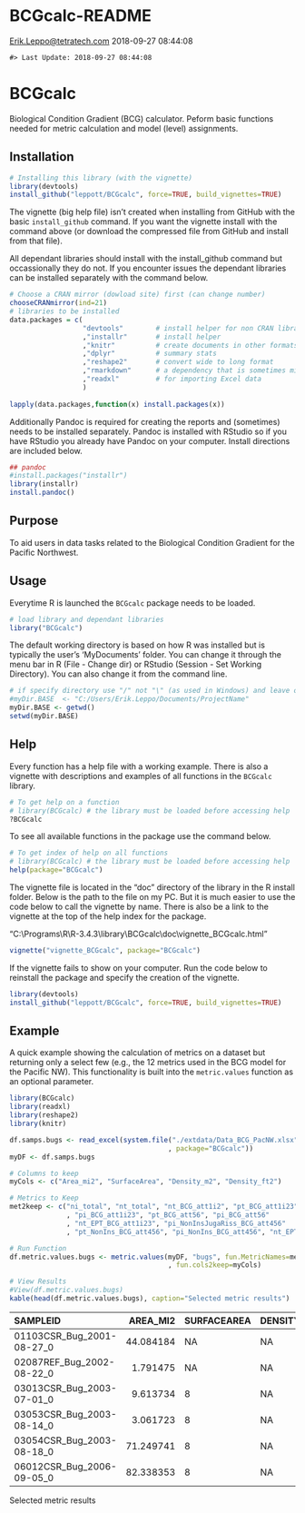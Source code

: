 BCGcalc-README
================
<Erik.Leppo@tetratech.com>
2018-09-27 08:44:08

<!-- README.md is generated from README.Rmd. Please edit that file -->

    #> Last Update: 2018-09-27 08:44:08

# BCGcalc

Biological Condition Gradient (BCG) calculator. Peform basic functions
needed for metric calculation and model (level) assignments.

## Installation

``` r
# Installing this library (with the vignette)
library(devtools) 
install_github("leppott/BCGcalc", force=TRUE, build_vignettes=TRUE)
```

The vignette (big help file) isn’t created when installing from GitHub
with the basic `install_github` command. If you want the vignette
install with the command above (or download the compressed file from
GitHub and install from that file).

All dependant libraries should install with the install\_github command
but occassionally they do not. If you encounter issues the dependant
libraries can be installed separately with the command below.

``` r
# Choose a CRAN mirror (dowload site) first (can change number)
chooseCRANmirror(ind=21) 
# libraries to be installed
data.packages = c(                  
                  "devtools"        # install helper for non CRAN libraries
                  ,"installr"       # install helper
                  ,"knitr"          # create documents in other formats (e.g., PDF or Word)
                  ,"dplyr"          # summary stats
                  ,"reshape2"       # convert wide to long format
                  ,"rmarkdown"      # a dependency that is sometimes missed.
                  ,"readxl"         # for importing Excel data
                  )
                  
lapply(data.packages,function(x) install.packages(x))
```

Additionally Pandoc is required for creating the reports and (sometimes)
needs to be installed separately. Pandoc is installed with RStudio so if
you have RStudio you already have Pandoc on your computer. Install
directions are included below.

``` r
## pandoc
#install.packages("installr")
library(installr)
install.pandoc()
```

## Purpose

To aid users in data tasks related to the Biological Condition Gradient
for the Pacific Northwest.

## Usage

Everytime R is launched the `BCGcalc` package needs to be loaded.

``` r
# load library and dependant libraries
library("BCGcalc")
```

The default working directory is based on how R was installed but is
typically the user’s ‘MyDocuments’ folder. You can change it through the
menu bar in R (File - Change dir) or RStudio (Session - Set Working
Directory). You can also change it from the command
line.

``` r
# if specify directory use "/" not "\" (as used in Windows) and leave off final "/" (example below).
#myDir.BASE  <- "C:/Users/Erik.Leppo/Documents/ProjectName"
myDir.BASE <- getwd()
setwd(myDir.BASE)
```

## Help

Every function has a help file with a working example. There is also a
vignette with descriptions and examples of all functions in the
`BCGcalc` library.

``` r
# To get help on a function
# library(BCGcalc) # the library must be loaded before accessing help
?BCGcalc
```

To see all available functions in the package use the command below.

``` r
# To get index of help on all functions
# library(BCGcalc) # the library must be loaded before accessing help
help(package="BCGcalc")
```

The vignette file is located in the “doc” directory of the library in
the R install folder. Below is the path to the file on my PC. But it is
much easier to use the code below to call the vignette by name. There is
also be a link to the vignette at the top of the help index for the
package.

“C:\\Programs\\R\\R-3.4.3\\library\\BCGcalc\\doc\\vignette\_BCGcalc.html”

``` r
vignette("vignette_BCGcalc", package="BCGcalc")
```

If the vignette fails to show on your computer. Run the code below to
reinstall the package and specify the creation of the vignette.

``` r
library(devtools)
install_github("leppott/BCGcalc", force=TRUE, build_vignettes=TRUE)
```

## Example

A quick example showing the calculation of metrics on a dataset but
returning only a select few (e.g., the 12 metrics used in the BCG model
for the Pacific NW). This functionality is built into the
`metric.values` function as an optional parameter.

``` r
library(BCGcalc)
library(readxl)
library(reshape2)
library(knitr)

df.samps.bugs <- read_excel(system.file("./extdata/Data_BCG_PacNW.xlsx"
                                       , package="BCGcalc"))
myDF <- df.samps.bugs

# Columns to keep
myCols <- c("Area_mi2", "SurfaceArea", "Density_m2", "Density_ft2")

# Metrics to Keep
met2keep <- c("ni_total", "nt_total", "nt_BCG_att1i2", "pt_BCG_att1i23"
              , "pi_BCG_att1i23", "pt_BCG_att56", "pi_BCG_att56"
              , "nt_EPT_BCG_att1i23", "pi_NonInsJugaRiss_BCG_att456"
              , "pt_NonIns_BCG_att456", "pi_NonIns_BCG_att456", "nt_EPT")

# Run Function
df.metric.values.bugs <- metric.values(myDF, "bugs", fun.MetricNames=met2keep
                                       , fun.cols2keep=myCols)

# View Results
#View(df.metric.values.bugs)
kable(head(df.metric.values.bugs), caption="Selected metric results")
```

| SAMPLEID                     | AREA\_MI2 | SURFACEAREA | DENSITY\_M2 | DENSITY\_FT2 | SITE\_TYPE | INDEX\_NAME           | ni\_total | nt\_total | nt\_BCG\_att1i2 | pt\_BCG\_att1i23 | pi\_BCG\_att1i23 | pt\_BCG\_att56 | pi\_BCG\_att56 | nt\_EPT\_BCG\_att1i23 | pi\_NonInsJugaRiss\_BCG\_att456 | pt\_NonIns\_BCG\_att456 | pi\_NonIns\_BCG\_att456 | nt\_EPT |
| :--------------------------- | --------: | :---------- | :---------- | :----------- | :--------- | :-------------------- | --------: | --------: | --------------: | ---------------: | ---------------: | -------------: | -------------: | --------------------: | ------------------------------: | ----------------------: | ----------------------: | ------: |
| 01103CSR\_Bug\_2001-08-27\_0 | 44.084184 | NA          | NA          | NA           | lo         | BCG\_PacNW\_v1\_500ct |       589 |        27 |               0 |        0.1111111 |        0.1528014 |      0.2962963 |      0.1494058 |                     2 |                       0.1935484 |               0.3703704 |               0.1935484 |       5 |
| 02087REF\_Bug\_2002-08-22\_0 |  1.791475 | NA          | NA          | NA           | hi         | BCG\_PacNW\_v1\_500ct |       542 |        38 |               4 |        0.4473684 |        0.1512915 |      0.0000000 |      0.0000000 |                    12 |                       0.0202952 |               0.1052632 |               0.6605166 |      18 |
| 03013CSR\_Bug\_2003-07-01\_0 |  9.613734 | 8           | NA          | NA           | hi         | BCG\_PacNW\_v1\_500ct |       507 |        16 |               0 |        0.0625000 |        0.0019724 |      0.0625000 |      0.0197239 |                     1 |                       0.0710059 |               0.3125000 |               0.3313609 |       5 |
| 03053CSR\_Bug\_2003-08-14\_0 |  3.061723 | 8           | NA          | NA           | hi         | BCG\_PacNW\_v1\_500ct |       573 |        36 |               0 |        0.4166667 |        0.3821990 |      0.0000000 |      0.0000000 |                    14 |                       0.0506108 |               0.1388889 |               0.1256545 |      20 |
| 03054CSR\_Bug\_2003-08-18\_0 | 71.249741 | 8           | NA          | NA           | lo         | BCG\_PacNW\_v1\_500ct |       558 |        13 |               1 |        0.2307692 |        0.0179211 |      0.1538462 |      0.7383513 |                     3 |                       0.0448029 |               0.3076923 |               0.0555556 |       6 |
| 06012CSR\_Bug\_2006-09-05\_0 | 82.338353 | 8           | NA          | NA           | hi         | BCG\_PacNW\_v1\_500ct |       545 |        40 |               4 |        0.4500000 |        0.3247706 |      0.0250000 |      0.1761468 |                    12 |                       0.0036697 |               0.0750000 |               0.0091743 |      21 |

Selected metric results
